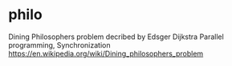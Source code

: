 # philo

Dining Philosophers problem decribed by Edsger Dijkstra
Parallel programming, Synchronization
https://en.wikipedia.org/wiki/Dining_philosophers_problem